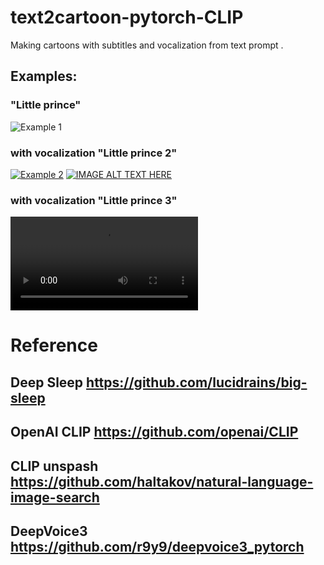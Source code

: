 # text2cartoon-pytorch-CLIP
Making cartoons with subtitles and vocalization from text prompt . 

## Examples:

### "Little prince"
![Example 1](https://github.com/ZackPashkin/text2cartoon-pytorch-CLIP/blob/main/examples/little_prince%20(1).gif)


### with vocalization "Little prince 2"
[![Example 2](https://img.youtube.com/vi/YOUTUBE_VIDEO_ID_HERE/0.jpg)](https://photos.app.goo.gl/W7rC4GPStXgUGHUk9)
[![IMAGE ALT TEXT HERE](https://img.youtube.com/vi/YOUTUBE_VIDEO_ID_HERE/0.jpg)](https://www.youtube.com/watch?v=YOUTUBE_VIDEO_ID_HERE)

### with vocalization "Little prince 3"
![Example 3](https://github.com/ZackPashkin/text2cartoon-pytorch-CLIP/blob/main/examples/res_voice.mp4)

# Reference
##  Deep Sleep https://github.com/lucidrains/big-sleep
## OpenAI CLIP https://github.com/openai/CLIP
## CLIP unspash https://github.com/haltakov/natural-language-image-search
## DeepVoice3 https://github.com/r9y9/deepvoice3_pytorch


